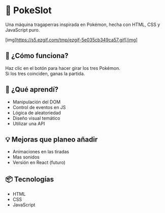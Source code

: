 # 🎰 PokeSlot

Una máquina tragaperras inspirada en Pokémon, hecha con HTML, CSS y JavaScript puro.

[img]https://s5.ezgif.com/tmp/ezgif-5e035cb349ca57.gif[/img]

## 👾 ¿Cómo funciona?

Haz clic en el botón para hacer girar los tres Pokémon.  
Si los tres coinciden, ganas la partida.

## 🧠 ¿Qué aprendí?

- Manipulación del DOM
- Control de eventos en JS
- Lógica de aleatoriedad
- Diseño visual temático
- Utilizar una API

## 💡 Mejoras que planeo añadir

- Animaciones en las tiradas
- Mas sonidos
- Versión en React (futuro)

## 📦 Tecnologías

- HTML
- CSS
- JavaScript
